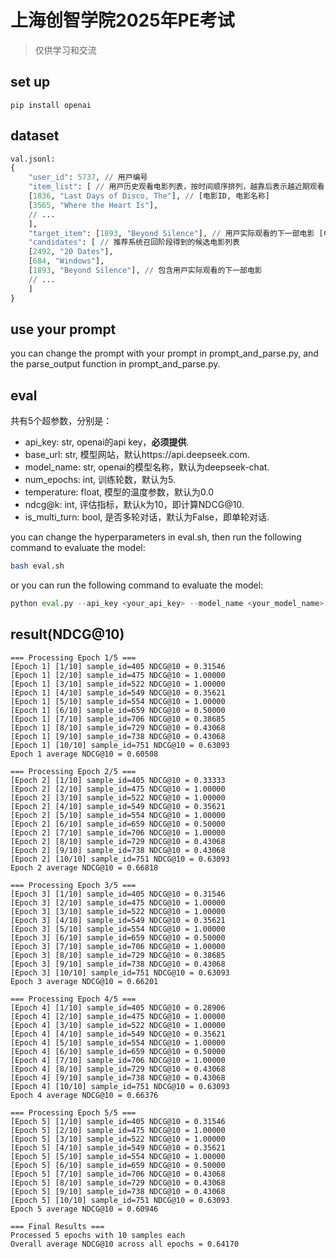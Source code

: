 # 上海创智学院2025年PE考试

> 仅供学习和交流

## set up

~~~
pip install openai
~~~



## dataset

~~~python
val.jsonl:
{
    "user_id": 5737, // ⽤⼾编号
    "item_list": [ // ⽤⼾历史观看电影列表，按时间顺序排列，越靠后表⽰越近期观看
    [1836, "Last Days of Disco, The"], // [电影ID, 电影名称]
    [3565, "Where the Heart Is"],
    // ...
    ],
    "target_item": [1893, "Beyond Silence"], // ⽤⼾实际观看的下⼀部电影 [电影ID, 电影名称]
    "candidates": [ // 推荐系统召回阶段得到的候选电影列表
    [2492, "20 Dates"],
    [684, "Windows"],
    [1893, "Beyond Silence"], // 包含⽤⼾实际观看的下⼀部电影
    // ... 
    ]
}
~~~

## use your prompt

you can change the prompt with your prompt in prompt_and_parse.py, and the parse_output function in prompt_and_parse.py.



## eval

共有5个超参数，分别是：
- api_key: str, openai的api key，**必须提供**.
- base_url: str, 模型网站，默认https://api.deepseek.com.
- model_name: str, openai的模型名称，默认为deepseek-chat.
- num_epochs: int, 训练轮数，默认为5.
- temperature: float, 模型的温度参数，默认为0.0
- ndcg@k: int, 评估指标，默认k为10，即计算NDCG@10.
- is_multi_turn: bool, 是否多轮对话，默认为False，即单轮对话.

you can change the hyperparameters in eval.sh, then run the following command to evaluate the model:
~~~bash
bash eval.sh
~~~

or you can run the following command to evaluate the model:
~~~python
python eval.py --api_key <your_api_key> --model_name <your_model_name> --num_epochs <your_num_epochs> --temperature <your_temperature> --ndcg@k <your_ndcg@k> --is_multi_turn <your_is_multi_turn>
~~~


## result(NDCG@10)

~~~
=== Processing Epoch 1/5 ===
[Epoch 1] [1/10] sample_id=405 NDCG@10 = 0.31546
[Epoch 1] [2/10] sample_id=475 NDCG@10 = 1.00000
[Epoch 1] [3/10] sample_id=522 NDCG@10 = 1.00000
[Epoch 1] [4/10] sample_id=549 NDCG@10 = 0.35621
[Epoch 1] [5/10] sample_id=554 NDCG@10 = 1.00000
[Epoch 1] [6/10] sample_id=659 NDCG@10 = 0.50000
[Epoch 1] [7/10] sample_id=706 NDCG@10 = 0.38685
[Epoch 1] [8/10] sample_id=729 NDCG@10 = 0.43068
[Epoch 1] [9/10] sample_id=738 NDCG@10 = 0.43068
[Epoch 1] [10/10] sample_id=751 NDCG@10 = 0.63093
Epoch 1 average NDCG@10 = 0.60508

=== Processing Epoch 2/5 ===
[Epoch 2] [1/10] sample_id=405 NDCG@10 = 0.33333
[Epoch 2] [2/10] sample_id=475 NDCG@10 = 1.00000
[Epoch 2] [3/10] sample_id=522 NDCG@10 = 1.00000
[Epoch 2] [4/10] sample_id=549 NDCG@10 = 0.35621
[Epoch 2] [5/10] sample_id=554 NDCG@10 = 1.00000
[Epoch 2] [6/10] sample_id=659 NDCG@10 = 0.50000
[Epoch 2] [7/10] sample_id=706 NDCG@10 = 1.00000
[Epoch 2] [8/10] sample_id=729 NDCG@10 = 0.43068
[Epoch 2] [9/10] sample_id=738 NDCG@10 = 0.43068
[Epoch 2] [10/10] sample_id=751 NDCG@10 = 0.63093
Epoch 2 average NDCG@10 = 0.66818

=== Processing Epoch 3/5 ===
[Epoch 3] [1/10] sample_id=405 NDCG@10 = 0.31546
[Epoch 3] [2/10] sample_id=475 NDCG@10 = 1.00000
[Epoch 3] [3/10] sample_id=522 NDCG@10 = 1.00000
[Epoch 3] [4/10] sample_id=549 NDCG@10 = 0.35621
[Epoch 3] [5/10] sample_id=554 NDCG@10 = 1.00000
[Epoch 3] [6/10] sample_id=659 NDCG@10 = 0.50000
[Epoch 3] [7/10] sample_id=706 NDCG@10 = 1.00000
[Epoch 3] [8/10] sample_id=729 NDCG@10 = 0.38685
[Epoch 3] [9/10] sample_id=738 NDCG@10 = 0.43068
[Epoch 3] [10/10] sample_id=751 NDCG@10 = 0.63093
Epoch 3 average NDCG@10 = 0.66201

=== Processing Epoch 4/5 ===
[Epoch 4] [1/10] sample_id=405 NDCG@10 = 0.28906
[Epoch 4] [2/10] sample_id=475 NDCG@10 = 1.00000
[Epoch 4] [3/10] sample_id=522 NDCG@10 = 1.00000
[Epoch 4] [4/10] sample_id=549 NDCG@10 = 0.35621
[Epoch 4] [5/10] sample_id=554 NDCG@10 = 1.00000
[Epoch 4] [6/10] sample_id=659 NDCG@10 = 0.50000
[Epoch 4] [7/10] sample_id=706 NDCG@10 = 1.00000
[Epoch 4] [8/10] sample_id=729 NDCG@10 = 0.43068
[Epoch 4] [9/10] sample_id=738 NDCG@10 = 0.43068
[Epoch 4] [10/10] sample_id=751 NDCG@10 = 0.63093
Epoch 4 average NDCG@10 = 0.66376

=== Processing Epoch 5/5 ===
[Epoch 5] [1/10] sample_id=405 NDCG@10 = 0.31546
[Epoch 5] [2/10] sample_id=475 NDCG@10 = 1.00000
[Epoch 5] [3/10] sample_id=522 NDCG@10 = 1.00000
[Epoch 5] [4/10] sample_id=549 NDCG@10 = 0.35621
[Epoch 5] [5/10] sample_id=554 NDCG@10 = 1.00000
[Epoch 5] [6/10] sample_id=659 NDCG@10 = 0.50000
[Epoch 5] [7/10] sample_id=706 NDCG@10 = 0.43068
[Epoch 5] [8/10] sample_id=729 NDCG@10 = 0.43068
[Epoch 5] [9/10] sample_id=738 NDCG@10 = 0.43068
[Epoch 5] [10/10] sample_id=751 NDCG@10 = 0.63093
Epoch 5 average NDCG@10 = 0.60946

=== Final Results ===
Processed 5 epochs with 10 samples each
Overall average NDCG@10 across all epochs = 0.64170
~~~





